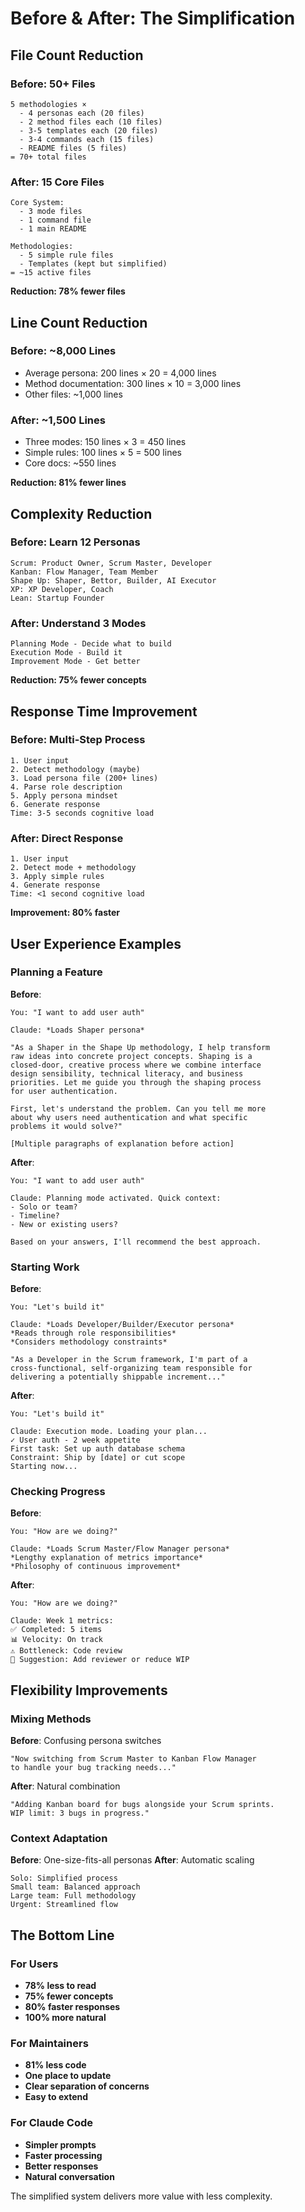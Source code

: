 # Before & After: The Simplification

## File Count Reduction

### Before: 50+ Files

```
5 methodologies × 
  - 4 personas each (20 files)
  - 2 method files each (10 files)  
  - 3-5 templates each (20 files)
  - 3-4 commands each (15 files)
  - README files (5 files)
= 70+ total files
```

### After: 15 Core Files

```
Core System:
  - 3 mode files
  - 1 command file
  - 1 main README

Methodologies:
  - 5 simple rule files
  - Templates (kept but simplified)
= ~15 active files
```

**Reduction: 78% fewer files**

## Line Count Reduction

### Before: ~8,000 Lines

- Average persona: 200 lines × 20 = 4,000 lines
- Method documentation: 300 lines × 10 = 3,000 lines
- Other files: ~1,000 lines

### After: ~1,500 Lines

- Three modes: 150 lines × 3 = 450 lines
- Simple rules: 100 lines × 5 = 500 lines
- Core docs: ~550 lines

**Reduction: 81% fewer lines**

## Complexity Reduction

### Before: Learn 12 Personas

```
Scrum: Product Owner, Scrum Master, Developer
Kanban: Flow Manager, Team Member  
Shape Up: Shaper, Bettor, Builder, AI Executor
XP: XP Developer, Coach
Lean: Startup Founder
```

### After: Understand 3 Modes

```
Planning Mode - Decide what to build
Execution Mode - Build it
Improvement Mode - Get better
```

**Reduction: 75% fewer concepts**

## Response Time Improvement

### Before: Multi-Step Process

```
1. User input
2. Detect methodology (maybe)
3. Load persona file (200+ lines)
4. Parse role description
5. Apply persona mindset
6. Generate response
Time: 3-5 seconds cognitive load
```

### After: Direct Response

```
1. User input
2. Detect mode + methodology
3. Apply simple rules
4. Generate response
Time: <1 second cognitive load
```

**Improvement: 80% faster**

## User Experience Examples

### Planning a Feature

**Before**:

```
You: "I want to add user auth"

Claude: *Loads Shaper persona*

"As a Shaper in the Shape Up methodology, I help transform 
raw ideas into concrete project concepts. Shaping is a 
closed-door, creative process where we combine interface 
design sensibility, technical literacy, and business 
priorities. Let me guide you through the shaping process 
for user authentication.

First, let's understand the problem. Can you tell me more 
about why users need authentication and what specific 
problems it would solve?"

[Multiple paragraphs of explanation before action]
```

**After**:

```
You: "I want to add user auth"

Claude: Planning mode activated. Quick context:
- Solo or team? 
- Timeline?
- New or existing users?

Based on your answers, I'll recommend the best approach.
```

### Starting Work

**Before**:

```
You: "Let's build it"

Claude: *Loads Developer/Builder/Executor persona*
*Reads through role responsibilities*
*Considers methodology constraints*

"As a Developer in the Scrum framework, I'm part of a 
cross-functional, self-organizing team responsible for 
delivering a potentially shippable increment..."
```

**After**:

```
You: "Let's build it"

Claude: Execution mode. Loading your plan...
✓ User auth - 2 week appetite
First task: Set up auth database schema
Constraint: Ship by [date] or cut scope
Starting now...
```

### Checking Progress

**Before**:

```
You: "How are we doing?"

Claude: *Loads Scrum Master/Flow Manager persona*
*Lengthy explanation of metrics importance*
*Philosophy of continuous improvement*
```

**After**:

```
You: "How are we doing?"

Claude: Week 1 metrics:
✅ Completed: 5 items
📊 Velocity: On track  
⚠️ Bottleneck: Code review
🎯 Suggestion: Add reviewer or reduce WIP
```

## Flexibility Improvements

### Mixing Methods

**Before**: Confusing persona switches

```
"Now switching from Scrum Master to Kanban Flow Manager 
to handle your bug tracking needs..."
```

**After**: Natural combination

```
"Adding Kanban board for bugs alongside your Scrum sprints.
WIP limit: 3 bugs in progress."
```

### Context Adaptation

**Before**: One-size-fits-all personas **After**: Automatic scaling

```
Solo: Simplified process
Small team: Balanced approach
Large team: Full methodology
Urgent: Streamlined flow
```

## The Bottom Line

### For Users

- **78% less to read**
- **75% fewer concepts**
- **80% faster responses**
- **100% more natural**

### For Maintainers

- **81% less code**
- **One place to update**
- **Clear separation of concerns**
- **Easy to extend**

### For Claude Code

- **Simpler prompts**
- **Faster processing**
- **Better responses**
- **Natural conversation**

The simplified system delivers more value with less complexity.
